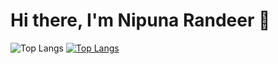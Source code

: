 # Hi there, I'm Nipuna Randeer 👋

![Top Langs](https://github-readme-stats.vercel.app/api/top-langs/?username=Nipuna9945&layout=compact)
[![Top Langs](https://github-readme-stats.vercel.app/api/top-langs/?username=Nipuna9945)](https://github.com/anuraghazra/github-readme-stats)


<!--
**Nipuna9945/Nipuna9945** is a ✨ _special_ ✨ repository because its `README.md` (this file) appears on your GitHub profile.

Here are some ideas to get you started:

- 🔭 I’m currently working on ...
- 🌱 I’m currently learning ...
- 👯 I’m looking to collaborate on ...
- 🤔 I’m looking for help with ...
- 💬 Ask me about ...
- 📫 How to reach me: ...
- 😄 Pronouns: ...
- ⚡ Fun fact: ...
-->

